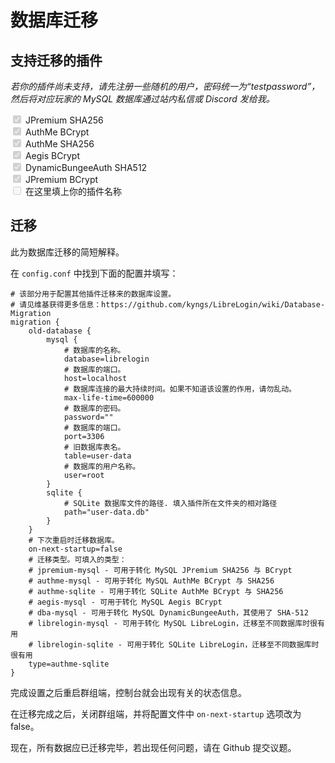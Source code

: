 # 数据库迁移

## 支持迁移的插件

*若你的插件尚未支持，请先注册一些随机的用户，密码统一为“testpassword”，然后将对应玩家的 MySQL 数据库通过站内私信或 Discord 发给我。*

<input type="checkbox" disabled="true" checked/> JPremium SHA256<br>
<input type="checkbox" disabled="true" checked/> AuthMe BCrypt<br>
<input type="checkbox" disabled="true" checked/> AuthMe SHA256<br>
<input type="checkbox" disabled="true" checked/> Aegis BCrypt<br>
<input type="checkbox" disabled="true" checked/> DynamicBungeeAuth SHA512<br>
<input type="checkbox" disabled="true" checked/> JPremium BCrypt<br>
<input type="checkbox" disabled="true"/> 在这里填上你的插件名称

## 迁移

此为数据库迁移的简短解释。

在 `config.conf` 中找到下面的配置并填写：

```HOCON
# 该部分用于配置其他插件迁移来的数据库设置。
# 请见维基获得更多信息：https://github.com/kyngs/LibreLogin/wiki/Database-Migration
migration {
    old-database {
        mysql {
            # 数据库的名称。
            database=librelogin
            # 数据库的端口。
            host=localhost
            # 数据库连接的最大持续时间。如果不知道该设置的作用，请勿乱动。
            max-life-time=600000
            # 数据库的密码。
            password=""
            # 数据库的端口。
            port=3306
            # 旧数据库表名。
            table=user-data
            # 数据库的用户名称。
            user=root
        }
        sqlite {
            # SQLite 数据库文件的路径. 填入插件所在文件夹的相对路径
            path="user-data.db"
        }
    }
    # 下次重启时迁移数据库。
    on-next-startup=false
    # 迁移类型。可填入的类型：
    # jpremium-mysql - 可用于转化 MySQL JPremium SHA256 与 BCrypt
    # authme-mysql - 可用于转化 MySQL AuthMe BCrypt 与 SHA256
    # authme-sqlite - 可用于转化 SQLite AuthMe BCrypt 与 SHA256
    # aegis-mysql - 可用于转化 MySQL Aegis BCrypt
    # dba-mysql - 可用于转化 MySQL DynamicBungeeAuth，其使用了 SHA-512
    # librelogin-mysql - 可用于转化 MySQL LibreLogin，迁移至不同数据库时很有用
    # librelogin-sqlite - 可用于转化 SQLite LibreLogin，迁移至不同数据库时很有用
    type=authme-sqlite
}
```

完成设置之后重启群组端，控制台就会出现有关的状态信息。

在迁移完成之后，关闭群组端，并将配置文件中 `on-next-startup` 选项改为 false。

现在，所有数据应已迁移完毕，若出现任何问题，请在 Github 提交议题。